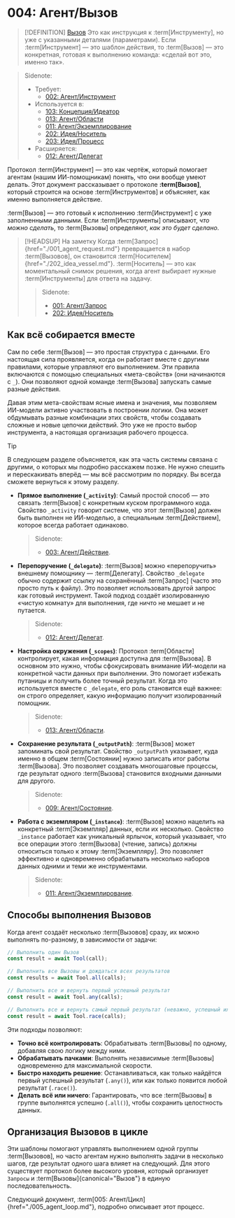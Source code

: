 # 004: Агент/Вызов

> [!DEFINITION] [Вызов](./000_glossary.md)
> Это как инструкция к :term[Инструменту], но уже с указанными деталями (параметрами). Если :term[Инструмент] — это шаблон действия, то :term[Вызов] — это конкретная, готовая к выполнению команда: «сделай вот это, именно так».

> Sidenote:
> - Требует:
>   - [002: Агент/Инструмент](./002_agent_tool.md)
> - Используется в:
>   - [103: Концепция/Идеатор](./103_concept_ideator.md)
>   - [013: Агент/Области](./013_agent_scopes.md)
>   - [011: Агент/Экземплирование](./011_agent_instancing.md)
>   - [202: Идея/Носитель](./202_idea_vessel.md)
>   - [203: Идея/Процесс](./203_idea_process.md)
> - Расширяется:
>   - [012: Агент/Делегат](./012_agent_delegate.md)

Протокол :term[Инструмент] — это как чертёж, который помогает агентам (нашим ИИ-помощникам) понять, что они вообще умеют делать. Этот документ рассказывает о протоколе **:term[Вызов]**, который строится на основе :term[Инструментов] и объясняет, как именно выполняется действие.

:term[Вызов] — это готовый к исполнению :term[Инструмент] с уже заполненными данными. Если :term[Инструменты] описывают, *что можно сделать*, то :term[Вызовы] определяют, *как это будет сделано*.

> [!HEADSUP] На заметку
> Когда :term[Запрос]{href="./001_agent_request.md"} превращается в набор :term[Вызовов], он становится :term[Носителем]{href="./202_idea_vessel.md"}. :term[Носитель] — это как моментальный снимок решения, когда агент выбирает нужные :term[Инструменты] для ответа на задачу.
>
> > Sidenote:
> >
> > - [001: Агент/Запрос](./001_agent_request.md)
> > - [202: Идея/Носитель](./202_idea_vessel.md)

## Как всё собирается вместе

Сам по себе :term[Вызов] — это простая структура с данными. Его настоящая сила проявляется, когда он работает вместе с другими правилами, которые управляют его выполнением. Эти правила включаются с помощью специальных «мета-свойств» (они начинаются с `_`). Они позволяют одной команде :term[Вызова] запускать самые разные действия.

Давая этим мета-свойствам ясные имена и значения, мы позволяем ИИ-модели активно участвовать в построении логики. Она может обдумывать разные комбинации этих свойств, чтобы создавать сложные и новые цепочки действий. Это уже не просто выбор инструмента, а настоящая организация рабочего процесса.

> [!TIP]
> В следующем разделе объясняется, как эта часть системы связана с другими, о которых мы подробно расскажем позже. Не нужно спешить и перескакивать вперёд — мы всё рассмотрим по порядку. Вы всегда сможете вернуться к этому разделу.

- **Прямое выполнение (`_activity`)**: Самый простой способ — это связать :term[Вызов] с конкретным куском программного кода. Свойство `_activity` говорит системе, что этот :term[Вызов] должен быть выполнен не ИИ-моделью, а специальным :term[Действием], которое всегда работает одинаково.

  > Sidenote:
  > - [003: Агент/Действие](./003_agent_activity.md).

- **Перепоручение (`_delegate`)**: :term[Вызов] можно «перепоручить» внешнему помощнику — :term[Делегату]. Свойство `_delegate` обычно содержит ссылку на сохранённый :term[Запрос] (часто это просто путь к файлу). Это позволяет использовать другой запрос как готовый инструмент. Такой подход создаёт изолированную «чистую комнату» для выполнения, где ничто не мешает и не путается.

  > Sidenote:
  > - [012: Агент/Делегат](./012_agent_delegate.md).

- **Настройка окружения (`_scopes`)**: Протокол :term[Области] контролирует, какая информация доступна для :term[Вызова]. В основном это нужно, чтобы сфокусировать внимание ИИ-модели на конкретной части данных при выполнении. Это помогает избежать путаницы и получить более точный результат. Когда это используется вместе с `_delegate`, его роль становится ещё важнее: он строго определяет, какую информацию получит изолированный помощник.

  > Sidenote:
  > - [013: Агент/Области](./013_agent_scopes.md).

- **Сохранение результата (`_outputPath`)**: :term[Вызов] может запоминать свой результат. Свойство `_outputPath` указывает, куда именно в общем :term[Состоянии] нужно записать итог работы :term[Вызова]. Это позволяет создавать многошаговые процессы, где результат одного :term[Вызова] становится входными данными для другого.

  > Sidenote:
  > - [009: Агент/Состояние](./009_agent_state.md).

- **Работа с экземпляром (`_instance`)**: :term[Вызов] можно нацелить на конкретный :term[Экземпляр] данных, если их несколько. Свойство `_instance` работает как уникальный ярлычок, который указывает, что все операции этого :term[Вызова] (чтение, запись) должны относиться только к этому :term[Экземпляру]. Это позволяет эффективно и одновременно обрабатывать несколько наборов данных одними и теми же инструментами.
  > Sidenote:
  > - [011: Агент/Экземплирование](./011_agent_instancing.md).

## Способы выполнения Вызовов

Когда агент создаёт несколько :term[Вызовов] сразу, их можно выполнять по-разному, в зависимости от задачи:

```typescript
// Выполнить один Вызов
const result = await Tool(call);

// Выполнить все Вызовы и дождаться всех результатов
const results = await Tool.all(calls);

// Выполнить все и вернуть первый успешный результат
const result = await Tool.any(calls);

// Выполнить все и вернуть самый первый результат (неважно, успешный или нет)
const result = await Tool.race(calls);
```

Эти подходы позволяют:

- **Точно всё контролировать**: Обрабатывать :term[Вызовы] по одному, добавляя свою логику между ними.
- **Обрабатывать пачками**: Выполнять независимые :term[Вызовы] одновременно для максимальной скорости.
- **Быстро находить решение**: Останавливаться, как только найдётся первый успешный результат (`.any()`), или как только появится любой результат (`.race()`).
- **Делать всё или ничего**: Гарантировать, что все :term[Вызовы] в группе выполнятся успешно (`.all()`), чтобы сохранить целостность данных.

## Организация Вызовов в цикле

Эти шаблоны помогают управлять выполнением одной группы :term[Вызовов], но часто агентам нужно выполнять задачи в несколько шагов, где результат одного шага влияет на следующий. Для этого существует протокол более высокого уровня, который организует `Запросы` и :term[Вызовы]{canonical="Вызов"} в единую последовательность.

Следующий документ, :term[005: Агент/Цикл]{href="./005_agent_loop.md"}, подробно описывает этот процесс.

